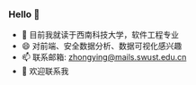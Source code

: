 ### Hello 👋
- 🔭 目前我就读于西南科技大学，软件工程专业
- 😄 对前端、安全数据分析、数据可视化感兴趣
- 📫 联系邮箱: zhongying@mails.swust.edu.cn
- 🌱 欢迎联系我


<!--
**zzhongying/zzhongying** is a ✨ _special_ ✨ repository because its `README.md` (this file) appears on your GitHub profile.

Here are some ideas to get you started:

- 🔭 I’m currently working on ...
- 🌱 I’m currently learning ...
- 👯 I’m looking to collaborate on ...
- 🤔 I’m looking for help with ...
- 💬 Ask me about ...
- 📫 How to reach me: ...
- 😄 Pronouns: ...
- ⚡ Fun fact: ...
-->
